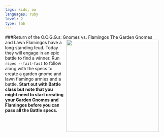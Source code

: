 ```yaml
---
tags: kids, oo
languages: ruby
level: 2
type: lab
---
```

###Return of the O.O.G.G.s: Gnomes vs. Flamingos
<img src="http://images1.westword.com/imager/lawn-gnomes-slightly-less-sad-than-lawn-f/u/original/6477020/08gnome.jpg" width="300px" align="right" hspace="5"> The Garden Gnomes and Lawn Flamingos have a long standing feud. Today they will engage in an epic battle to find a winner. Run `rspec --fail-fast` to follow along with the specs to create a garden gnome and lawn flamingo armies and a battle. **Start out with Battle class but note that you might need to start creating your Garden Gnomes and Flamingos before you can pass all the Battle specs.**
